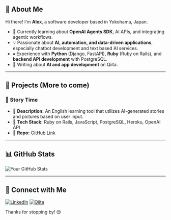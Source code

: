 ## 👋 About Me
Hi there! I'm **Alex**, a software developer based in Yokohama, Japan.

- 🌱 Currently learning about **OpenAI Agents SDK**, AI APIs, and integrating agentic workflows.
- 💡 Passionate about **AI, automation, and data-driven applications**, especially chatbot development and text based AI services.
- ♦️ Experience with **Python** (Django, FastAPI), **Ruby** (Ruby on Rails), and **backend API development** with PostgreSQL.
- 📝 Writing about **AI and app development** on Qiita.

---

## 🚀 Projects (More to come)

### 🎯 Story Time
- 🔹 **Description:** An English learning tool that utilizes AI-generated stories and pictures based on user input.
- 🔹 **Tech Stack:** Ruby on Rails, JavaScript, PostgreSQL, Heroku, OpenAI API
- 🔹 **Repo:** [GitHub Link](https://github.com/Akakemushi/story-time)


---

## 📊 GitHub Stats
![Your GitHub Stats](https://github-readme-stats.vercel.app/api?username=CodingDane&show_icons=true&theme=radical)

---

## 🔗 Connect with Me
[![LinkedIn](https://img.shields.io/badge/-LinkedIn-blue?style=flat-square&logo=linkedin)](https://www.linkedin.com/in/alexandervoeler/)
[![Qiita](https://img.shields.io/badge/-Qiita-green?style=flat-square&logo=qiita)](https://qiita.com/CodingDane)

Thanks for stopping by! 😊
